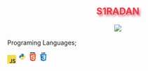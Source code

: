 <h2 align="center" style="color:#e63946;text-shadow: 3px 4px 4px rgba(205, 50, 70, 0.7);">S1RADAN</h2>

<div align="center">
    <a href="https://discord.com/users/487269290400153610" title="Discord Account"><img src="https://lanyard-profile-readme.vercel.app/api/487269290400153610"></a>
</div>

Programing Languages;

<code><img align="center" height="20" src="https://raw.githubusercontent.com/github/explore/80688e429a7d4ef2fca1e82350fe8e3517d3494d/topics/javascript/javascript.png"></code>
<code><img height="20" src="https://raw.githubusercontent.com/github/explore/80688e429a7d4ef2fca1e82350fe8e3517d3494d/topics/python/python.png"></code>
<code><img height="20" src="https://raw.githubusercontent.com/github/explore/80688e429a7d4ef2fca1e82350fe8e3517d3494d/topics/html/html.png"></code>
<code><img height="20" src="https://raw.githubusercontent.com/github/explore/80688e429a7d4ef2fca1e82350fe8e3517d3494d/topics/css/css.png"></code>
